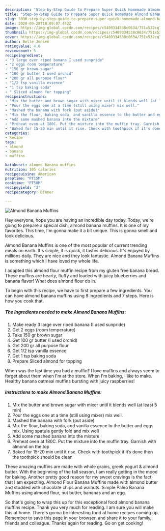 ```yaml
---
description: "Step-by-Step Guide to Prepare Super Quick Homemade Almond Banana Muffins"
title: "Step-by-Step Guide to Prepare Super Quick Homemade Almond Banana Muffins"
slug: 3036-step-by-step-guide-to-prepare-super-quick-homemade-almond-banana-muffins
date: 2020-09-28T18:09:07.442Z
image: https://img-global.cpcdn.com/recipes/c5409334538c0634/751x532cq70/almond-banana-muffins-recipe-main-photo.jpg
thumbnail: https://img-global.cpcdn.com/recipes/c5409334538c0634/751x532cq70/almond-banana-muffins-recipe-main-photo.jpg
cover: https://img-global.cpcdn.com/recipes/c5409334538c0634/751x532cq70/almond-banana-muffins-recipe-main-photo.jpg
author: Belle Jensen
ratingvalue: 4.6
reviewcount: 5
recipeingredient:
- "3 large over riped banana I used sunpride"
- "2 eggs room temperature"
- "150 gr brown sugar"
- "100 gr butter I used orchid"
- "200 gr all purpose flour"
- "1/2 tsp vanilla essence"
- "1 tsp baking soda"
- " Sliced almond for topping"
recipeinstructions:
- "Mix the butter and brown sugar with mixer until it blends well (at least 5 min)"
- "Pour the eggs one at a time (still using mixer) mix well."
- "Mashed the banana with fork (put aside)"
- "Mix the flour, baking soda, and vanilla essence to the butter and eggs mix. Using spatula gently fold and mix well"
- "Add some mashed banana into the mixture"
- "Preheat oven at 180C. Put the mixture into the muffin tray. Garnish with almond on the top"
- "Baked for 15-20 min until it rise. Check with toothpick if it’s done then the toothpick should be clean"
categories:
- Recipe
tags:
- almond
- banana
- muffins

katakunci: almond banana muffins 
nutrition: 105 calories
recipecuisine: American
preptime: "PT15M"
cooktime: "PT50M"
recipeyield: "3"
recipecategory: Dinner

---
```



![Almond Banana Muffins](https://img-global.cpcdn.com/recipes/c5409334538c0634/751x532cq70/almond-banana-muffins-recipe-main-photo.jpg)

Hey everyone, hope you are having an incredible day today. Today, we're going to prepare a special dish, almond banana muffins. It is one of my favorites. This time, I'm gonna make it a bit unique. This is gonna smell and look delicious.

Almond Banana Muffins is one of the most popular of current trending meals on earth. It's simple, it is quick, it tastes delicious. It's enjoyed by millions daily. They are nice and they look fantastic. Almond Banana Muffins is something which I have loved my whole life.

I adapted this almond flour muffin recipe from my gluten free banana bread. These muffins are hearty, fluffy and loaded with juicy blueberries and banana flavor! What does almond flour do in.


To begin with this recipe, we have to first prepare a few ingredients. You can have almond banana muffins using 8 ingredients and 7 steps. Here is how you cook that.

<!--inarticleads1-->

##### The ingredients needed to make Almond Banana Muffins:

1. Make ready 3 large over riped banana (I used sunpride)
1. Get 2 eggs (room temperature)
1. Take 150 gr brown sugar
1. Get 100 gr butter (I used orchid)
1. Get 200 gr all purpose flour
1. Get 1/2 tsp vanilla essence
1. Get 1 tsp baking soda
1. Prepare  Sliced almond for topping


When was the last time you had a muffin? I love muffins and always seem to forget about them when I&#39;m at the store. When I&#39;m baking, I like to make. Healthy banana oatmeal muffins bursting with juicy raspberries! 

<!--inarticleads2-->

##### Instructions to make Almond Banana Muffins:

1. Mix the butter and brown sugar with mixer until it blends well (at least 5 min)
1. Pour the eggs one at a time (still using mixer) mix well.
1. Mashed the banana with fork (put aside)
1. Mix the flour, baking soda, and vanilla essence to the butter and eggs mix. Using spatula gently fold and mix well
1. Add some mashed banana into the mixture
1. Preheat oven at 180C. Put the mixture into the muffin tray. Garnish with almond on the top
1. Baked for 15-20 min until it rise. Check with toothpick if it’s done then the toothpick should be clean


These amazing muffins are made with whole grains, greek yogurt &amp; almond butter. With the beginning of the fall season, I am really getting in the mood for baking. Another pretty good reason for my sweet cravings is the fact that I am expecting. Almond Flour Banana Muffins made with almond butter and studded with chocolate chips and walnuts. Simple Paleo Banana Muffins using almond flour, nut butter, bananas and an egg. 

So that's going to wrap this up for this exceptional food almond banana muffins recipe. Thank you very much for reading. I am sure you will make this at home. There's gonna be interesting food at home recipes coming up. Remember to save this page in your browser, and share it to your family, friends and colleague. Thanks again for reading. Go on get cooking!
